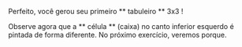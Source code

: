 Perfeito, você gerou seu primeiro ** tabuleiro ** 3x3 !

Observe agora que a ** célula ** (caixa) no canto inferior esquerdo é pintada de forma diferente. No próximo exercício, veremos porque.
